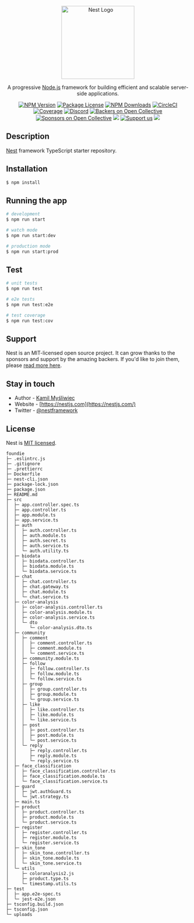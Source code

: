 <p align="center">
  <a href="http://nestjs.com/" target="blank"><img src="https://nestjs.com/img/logo-small.svg" width="200" alt="Nest Logo" /></a>
</p>

[circleci-image]: https://img.shields.io/circleci/build/github/nestjs/nest/master?token=abc123def456
[circleci-url]: https://circleci.com/gh/nestjs/nest

  <p align="center">A progressive <a href="http://nodejs.org" target="_blank">Node.js</a> framework for building efficient and scalable server-side applications.</p>
    <p align="center">
<a href="https://www.npmjs.com/~nestjscore" target="_blank"><img src="https://img.shields.io/npm/v/@nestjs/core.svg" alt="NPM Version" /></a>
<a href="https://www.npmjs.com/~nestjscore" target="_blank"><img src="https://img.shields.io/npm/l/@nestjs/core.svg" alt="Package License" /></a>
<a href="https://www.npmjs.com/~nestjscore" target="_blank"><img src="https://img.shields.io/npm/dm/@nestjs/common.svg" alt="NPM Downloads" /></a>
<a href="https://circleci.com/gh/nestjs/nest" target="_blank"><img src="https://img.shields.io/circleci/build/github/nestjs/nest/master" alt="CircleCI" /></a>
<a href="https://coveralls.io/github/nestjs/nest?branch=master" target="_blank"><img src="https://coveralls.io/repos/github/nestjs/nest/badge.svg?branch=master#9" alt="Coverage" /></a>
<a href="https://discord.gg/G7Qnnhy" target="_blank"><img src="https://img.shields.io/badge/discord-online-brightgreen.svg" alt="Discord"/></a>
<a href="https://opencollective.com/nest#backer" target="_blank"><img src="https://opencollective.com/nest/backers/badge.svg" alt="Backers on Open Collective" /></a>
<a href="https://opencollective.com/nest#sponsor" target="_blank"><img src="https://opencollective.com/nest/sponsors/badge.svg" alt="Sponsors on Open Collective" /></a>
  <a href="https://paypal.me/kamilmysliwiec" target="_blank"><img src="https://img.shields.io/badge/Donate-PayPal-ff3f59.svg"/></a>
    <a href="https://opencollective.com/nest#sponsor"  target="_blank"><img src="https://img.shields.io/badge/Support%20us-Open%20Collective-41B883.svg" alt="Support us"></a>
  <a href="https://twitter.com/nestframework" target="_blank"><img src="https://img.shields.io/twitter/follow/nestframework.svg?style=social&label=Follow"></a>
</p>
  <!--[![Backers on Open Collective](https://opencollective.com/nest/backers/badge.svg)](https://opencollective.com/nest#backer)
  [![Sponsors on Open Collective](https://opencollective.com/nest/sponsors/badge.svg)](https://opencollective.com/nest#sponsor)-->

## Description

[Nest](https://github.com/nestjs/nest) framework TypeScript starter repository.

## Installation

```bash
$ npm install
```

## Running the app

```bash
# development
$ npm run start

# watch mode
$ npm run start:dev

# production mode
$ npm run start:prod
```

## Test

```bash
# unit tests
$ npm run test

# e2e tests
$ npm run test:e2e

# test coverage
$ npm run test:cov
```

## Support

Nest is an MIT-licensed open source project. It can grow thanks to the sponsors and support by the amazing backers. If you'd like to join them, please [read more here](https://docs.nestjs.com/support).

## Stay in touch

- Author - [Kamil Myśliwiec](https://kamilmysliwiec.com)
- Website - [https://nestjs.com](https://nestjs.com/)
- Twitter - [@nestframework](https://twitter.com/nestframework)

## License

Nest is [MIT licensed](LICENSE).

```
foundie
├─ .eslintrc.js
├─ .gitignore
├─ .prettierrc
├─ Dockerfile
├─ nest-cli.json
├─ package-lock.json
├─ package.json
├─ README.md
├─ src
│  ├─ app.controller.spec.ts
│  ├─ app.controller.ts
│  ├─ app.module.ts
│  ├─ app.service.ts
│  ├─ auth
│  │  ├─ auth.controller.ts
│  │  ├─ auth.module.ts
│  │  ├─ auth.secret.ts
│  │  ├─ auth.service.ts
│  │  └─ auth.utility.ts
│  ├─ biodata
│  │  ├─ biodata.controller.ts
│  │  ├─ biodata.module.ts
│  │  └─ biodata.service.ts
│  ├─ chat
│  │  ├─ chat.controller.ts
│  │  ├─ chat.gateway.ts
│  │  ├─ chat.module.ts
│  │  └─ chat.service.ts
│  ├─ color-analysis
│  │  ├─ color-analysis.controller.ts
│  │  ├─ color-analysis.module.ts
│  │  ├─ color-analysis.service.ts
│  │  └─ dto
│  │     └─ color-analysis.dto.ts
│  ├─ community
│  │  ├─ comment
│  │  │  ├─ comment.controller.ts
│  │  │  ├─ comment.module.ts
│  │  │  └─ comment.service.ts
│  │  ├─ community.module.ts
│  │  ├─ follow
│  │  │  ├─ follow.controller.ts
│  │  │  ├─ follow.module.ts
│  │  │  └─ follow.service.ts
│  │  ├─ group
│  │  │  ├─ group.controller.ts
│  │  │  ├─ group.module.ts
│  │  │  └─ group.service.ts
│  │  ├─ like
│  │  │  ├─ like.controller.ts
│  │  │  ├─ like.module.ts
│  │  │  └─ like.service.ts
│  │  ├─ post
│  │  │  ├─ post.controller.ts
│  │  │  ├─ post.module.ts
│  │  │  └─ post.service.ts
│  │  └─ reply
│  │     ├─ reply.controller.ts
│  │     ├─ reply.module.ts
│  │     └─ reply.service.ts
│  ├─ face_classification
│  │  ├─ face_classification.controller.ts
│  │  ├─ face_classification.module.ts
│  │  └─ face_classification.service.ts
│  ├─ guard
│  │  ├─ jwt.authGuard.ts
│  │  └─ jwt.strategy.ts
│  ├─ main.ts
│  ├─ product
│  │  ├─ product.controller.ts
│  │  ├─ product.module.ts
│  │  └─ product.service.ts
│  ├─ register
│  │  ├─ register.controller.ts
│  │  ├─ register.module.ts
│  │  └─ register.service.ts
│  ├─ skin_tone
│  │  ├─ skin_tone.controller.ts
│  │  ├─ skin_tone.module.ts
│  │  └─ skin_tone.service.ts
│  └─ utils
│     ├─ coloranalysis2.js
│     ├─ product.type.ts
│     └─ timestamp.utils.ts
├─ test
│  ├─ app.e2e-spec.ts
│  └─ jest-e2e.json
├─ tsconfig.build.json
├─ tsconfig.json
└─ uploads

```
